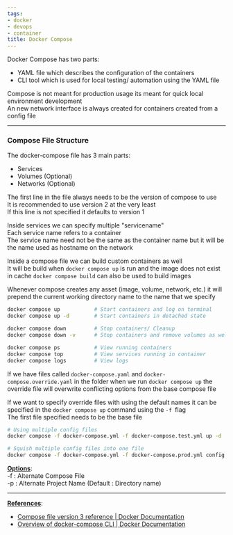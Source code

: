 ```yaml
---
tags:
- docker
- devops
- container
title: Docker Compose
---
```


Docker Compose has two parts:

* YAML file which describes the configuration of the containers
* CLI tool which is used for local testing/ automation using the YAML file

Compose is not meant for production usage its meant for quick local environment development  
An new network interface is always created for containers created from a config file

---

### Compose File Structure

The docker-compose file has 3 main parts: 

* Services
* Volumes (Optional)
* Networks (Optional)

The first line in the file always needs to be the version of compose to use  
It is recommended to use version 2 at the very least  
If this line is not specified it defaults to version 1

Inside services we can specify multiple "servicename"  
Each service name refers to a container  
The service name need not be the same as the container name but it will be the name used as hostname on the network

Inside a compose file we can build custom containers as well  
It will be build when `docker compose up` is run and the image does not exist in cache
`docker compose build` can also be used to build images

Whenever compose creates any asset (image, volume, network, etc.) it will prepend the current working directory name to the name that we specify

````bash
docker compose up 			# Start containers and log on terminal
docker compose up -d 		# Start containers in detached state

docker compose down 		# Stop containers/ Cleanup
docker compose down -v 		# Stop containers and remove volumes as well

docker compose ps 			# View running containers
docker compose top 			# View services running in container
docker compose logs 		# View logs
````

If we have files called `docker-compose.yaml` and `docker-compose.override.yaml` in the folder when we run `docker compose up` the override file will overwrite conflicting options from the base compose file

If we want to specify override files with using the default names it can be specified in the `docker compose up` command using the `-f `flag  
The first file specified needs to be the base file

````bash
# Using multiple config files
docker compose -f docker-compose.yml -f docker-compose.test.yml up -d

# Squish multiple config files into one file
docker compose -f docker-compose.yml -f docker-compose.prod.yml config
````

**<u>Options</u>**:  
-f : Alternate Compose File  
-p : Alternate Project Name (Default : Directory name)

---

**<u>References</u>**:

* [Compose file version 3 reference | Docker Documentation](https://docs.docker.com/compose/compose-file/compose-file-v3/#volumes)
* [Overview of docker-compose CLI | Docker Documentation](https://docs.docker.com/compose/reference/)